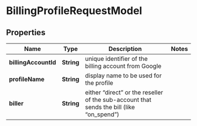 
# BillingProfileRequestModel

## Properties
Name | Type | Description | Notes
------------ | ------------- | ------------- | -------------
**billingAccountId** | **String** | unique identifier of the billing account from Google | 
**profileName** | **String** | display name to be used for the profile | 
**biller** | **String** | either “direct” or the reseller of the sub-account that sends the bill (like “on_spend”) | 



